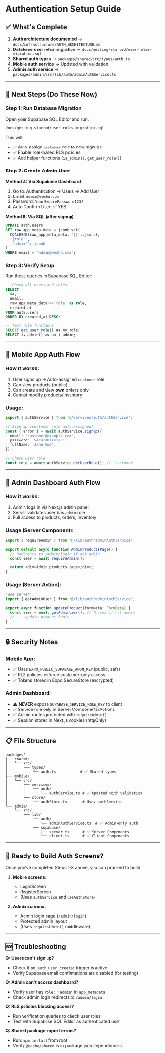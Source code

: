 # Authentication Setup Guide

## ✅ What's Complete

1. **Auth architecture documented** → `docs/infrastructure/AUTH_ARCHITECTURE.md`
2. **Database user roles migration** → `docs/getting-started/user-roles-migration.sql`
3. **Shared auth types** → `packages/shared/src/types/auth.ts`
4. **Mobile auth service** → Updated with validation
5. **Admin auth service** → `packages/admin/src/lib/auth/adminAuthService.ts`

---

## 🎯 Next Steps (Do These Now)

### Step 1: Run Database Migration

Open your Supabase SQL Editor and run:

```bash
docs/getting-started/user-roles-migration.sql
```

This will:
- ✅ Auto-assign `customer` role to new signups
- ✅ Enable role-based RLS policies
- ✅ Add helper functions (`is_admin()`, `get_user_role()`)

### Step 2: Create Admin User

**Method A: Via Supabase Dashboard**
1. Go to: Authentication → Users → Add User
2. Email: `admin@eesha.com`
3. Password: `YourSecurePassword123!`
4. Auto Confirm User: ✅ YES

**Method B: Via SQL (after signup)**
```sql
UPDATE auth.users
SET raw_app_meta_data = jsonb_set(
  COALESCE(raw_app_meta_data, '{}'::jsonb),
  '{role}',
  '"admin"'::jsonb
)
WHERE email = 'admin@eesha.com';
```

### Step 3: Verify Setup

Run these queries in Supabase SQL Editor:

```sql
-- Check all users and roles
SELECT
  id,
  email,
  raw_app_meta_data->>'role' as role,
  created_at
FROM auth.users
ORDER BY created_at DESC;

-- Test role functions
SELECT get_user_role() as my_role;
SELECT is_admin() as am_i_admin;
```

---

## 📱 Mobile App Auth Flow

### How it works:
1. User signs up → Auto-assigned `customer` role
2. Can view products (public)
3. Can create and view **own** orders only
4. Cannot modify products/inventory

### Usage:
```typescript
import { authService } from '@/services/auth/authService';

// Sign up (customer role auto-assigned)
const { error } = await authService.signUp({
  email: 'customer@example.com',
  password: 'SecurePass123',
  fullName: 'Jane Doe',
});

// Check user role
const role = await authService.getUserRole(); // 'customer'
```

---

## 🔐 Admin Dashboard Auth Flow

### How it works:
1. Admin logs in via Next.js admin panel
2. Server validates user has `admin` role
3. Full access to products, orders, inventory

### Usage (Server Component):
```typescript
import { requireAdmin } from '@/lib/auth/adminAuthService';

export default async function AdminProductsPage() {
  // Redirects to /admin/login if not admin
  const user = await requireAdmin();

  return <div>Admin products page</div>;
}
```

### Usage (Server Action):
```typescript
'use server';
import { getAdminUser } from '@/lib/auth/adminAuthService';

export async function updateProduct(formData: FormData) {
  const user = await getAdminUser(); // Throws if not admin
  // ... update product logic
}
```

---

## 🔒 Security Notes

### Mobile App:
- ✅ Uses `EXPO_PUBLIC_SUPABASE_ANON_KEY` (public, safe)
- ✅ RLS policies enforce customer-only access
- ✅ Tokens stored in Expo SecureStore (encrypted)

### Admin Dashboard:
- ⚠️ **NEVER** expose `SUPABASE_SERVICE_ROLE_KEY` to client
- ✅ Service role only in Server Components/Actions
- ✅ Admin routes protected with `requireAdmin()`
- ✅ Session stored in Next.js cookies (httpOnly)

---

## 📋 File Structure

```
packages/
├── shared/
│   └── src/
│       └── types/
│           └── auth.ts           # ✅ Shared types
├── mobile/
│   └── src/
│       ├── services/
│       │   └── auth/
│       │       └── authService.ts # ✅ Updated with validation
│       └── store/
│           └── authStore.ts       # Uses authService
└── admin/
    └── src/
        └── lib/
            ├── auth/
            │   └── adminAuthService.ts  # ✅ Admin-only auth
            └── supabase/
                ├── server.ts      # ✅ Server Components
                └── client.ts      # ✅ Client Components
```

---

## 🚀 Ready to Build Auth Screens?

Once you've completed Steps 1-3 above, you can proceed to build:

1. **Mobile screens:**
   - LoginScreen
   - RegisterScreen
   - (Uses `authService` and `useAuthStore`)

2. **Admin screens:**
   - Admin login page (`/admin/login`)
   - Protected admin layout
   - (Uses `requireAdmin()` middleware)

---

## 🆘 Troubleshooting

**Q: Users can't sign up?**
- Check if `on_auth_user_created` trigger is active
- Verify Supabase email confirmations are disabled (for testing)

**Q: Admin can't access dashboard?**
- Verify user has `role: 'admin'` in `app_metadata`
- Check admin login redirects to `/admin/login`

**Q: RLS policies blocking access?**
- Run verification queries to check user roles
- Test with Supabase SQL Editor as authenticated user

**Q: Shared package import errors?**
- Run: `npm install` from root
- Verify `@eesha/shared` is in package.json dependencies
